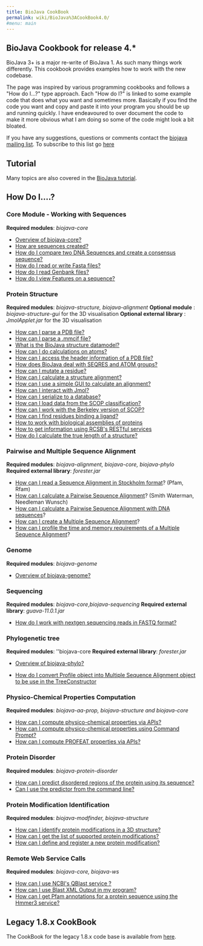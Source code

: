 ```yaml
---
title: BioJava CookBook
permalink: wiki/BioJava%3ACookBook4.0/
#menu: main
---
```


BioJava Cookbook for release 4.\*
---------------------------------

BioJava 3+ is a major re-write of BioJava 1. As such many things work
differently. This cookbook provides examples how to work with the new
codebase.

The page was inspired by various programming cookbooks and follows a
"How do I...?" type approach. Each "How do I?" is linked to some example
code that does what you want and sometimes more. Basically if you find
the code you want and copy and paste it into your program you should be
up and running quickly. I have endeavoured to over document the code to
make it more obvious what I am doing so some of the code might look a
bit bloated.

If you have any suggestions, questions or comments contact the [biojava
mailing list](mailto:biojava-l@biojava.org). To subscribe to this list
go [here](http://biojava.org/mailman/listinfo/biojava-l)

Tutorial
--------

Many topics are also covered in the [BioJava
tutorial](https://github.com/biojava/biojava-tutorial).

How Do I....?
-------------

### Core Module - Working with Sequences

**Required modules**: *biojava-core*

-   [Overview of biojava-core?](/wiki/BioJava:CookBook:Core:Overview "wikilink")
-   [How are sequences created?](/wiki/BioJava:CookBook:Core:Sequences "wikilink")
-   [How do I compare two DNA Sequences and create a consensus sequence?](/wiki/BioJava:CookBook:Core:SequenceCompare "wikilink")
-   [How do I read or write Fasta files?](/wiki/BioJava:CookBook:Core:FastaReadWrite "wikilink")
-   [How do I read Genbank files?](/wiki/BioJava:CookBook:Core:GenbankRead "wikilink")
-   [How do I view Features on a sequence?](/wiki/BioJava:CookBook:Core:SequenceFeaturePanel "wikilink")

### Protein Structure

**Required modules**: *biojava-structure, biojava-alignment* **Optional
module** : *biojava-structure-gui* for the 3D visualisation **Optional
external library** : *JmolApplet.jar* for the 3D visualisation

-   [How can I parse a PDB
    file?](/wiki/BioJava:CookBook:PDB:read3.0 "wikilink")
-   [How can I parse a .mmcif
    file?](/wiki/BioJava:CookBook:PDB:mmcif "wikilink")
-   [What is the BioJava structure
    datamodel?](/wiki/BioJava:CookBook:PDB:datamodel "wikilink")
-   [How can I do calculations on
    atoms?](/wiki/BioJava:CookBook:PDB:atomsCalc "wikilink")
-   [How can I access the header information of a PDB
    file?](/wiki/BioJava:CookBook:PDB:header "wikilink")
-   [How does BioJava deal with SEQRES and ATOM
    groups?](/wiki/BioJava:CookBook:PDB:seqres "wikilink")
-   [How can I mutate a
    residue?](/wiki/BioJava:CookBook:PDB:mutate "wikilink")
-   [How can I calculate a structure
    alignment?](/wiki/BioJava:CookBook:PDB:align "wikilink")
-   [How can I use a simple GUI to calculate an
    alignment?](/wiki/BioJava:CookBook:PDB:alignGUI "wikilink")
-   [How can I interact with
    Jmol?](/wiki/BioJava:CookBook:PDB:Jmol "wikilink")
-   [How can I serialize to a
    database?](/wiki/BioJava:CookBook:PDB:hibernate "wikilink")
-   [How can I load data from the SCOP
    classification?](/wiki/BioJava:CookBook:PDB:SCOP "wikilink")
-   [How can I work with the Berkeley version of
    SCOP?](/wiki/BioJava:CookBook:PDBP:BerkeleySCOP "wikilink")
-   [How can I find residues binding a
    ligand?](/wiki/BioJava:CookBook:PDB:ligands "wikilink")
-   [How to work with biological assemblies of
    proteins](/wiki/BioJava:CookBook:PDB:bioassembly "wikilink")
-   [How to get information using RCSB's RESTful
    services](/wiki/BioJava:CookBook:PDB:restful "wikilink")
-   [How do I calculate the true length of a
    structure?](/wiki/BioJava:CookBook:PDB:restful "wikilink")

### Pairwise and Multiple Sequence Alignment

**Required modules**: *biojava-alignment, biojava-core, biojava-phylo*
**Required external library**: *forester.jar*

-   [How can I read a Sequence Alignment in Stockholm format](/wiki/BioJava:CookBook3:Stockholm "wikilink")? (Pfam, Rfam)
-   [How can I calculate a Pairwise Sequence Alignment](/wiki/BioJava:CookBook3:PSA "wikilink")? (Smith Waterman, Needleman Wunsch)
-   [How can I calculate a Pairwise Sequence Alignment with DNA sequences](/wiki/BioJava:CookBook3:PSA_DNA "wikilink")?
-   [How can I create a Multiple Sequence Alignment](/wiki/BioJava:CookBook3:MSA "wikilink")?
-   [How can I profile the time and memory requirements of a Multiple Sequence Alignment](/wiki/BioJava:CookBook3:MSAProfiler "wikilink")?

### Genome

**Required modules**: *biojava-genome*

-   [Overview of
    biojava-genome?](/wiki/BioJava:CookBook:genome:Overview "wikilink")

### Sequencing

**Required modules**: *biojava-core*,*biojava-sequencing* **Required
external library**: *guava-11.0.1.jar*

-   [How do I work with nextgen sequencing reads in FASTQ
    format?](/wiki/BioJava:CookBook3:FASTQ "wikilink")

### Phylogenetic tree

**Required modules**: ''biojava-core **Required external library**:
*forester.jar*

-   [Overview of
    biojava-phylo?](/wiki/BioJava:CookBook:Phylo:Overview "wikilink")

<!-- -->

-   [How do I convert Profile object into Multiple Sequence Alignment
    object to be use in the
    TreeConstructor](/wiki/BioJava:CookBook:Phylo:ProfileToMSA "wikilink")

### Physico-Chemical Properties Computation

**Required modules**: *biojava-aa-prop, biojava-structure and
biojava-core*

-   [How can I compute physico-chemical properties via
    APIs?](/wiki/BioJava:CookBook:AAPROP:main "wikilink")
-   [How can I compute physico-chemical properties using Command
    Prompt?](/wiki/BioJava:CookBook:AAPROP:commandprompt "wikilink")
-   [How can I compute PROFEAT properties via
    APIs?](/wiki/BioJava:CookBook:AAPROP:profeat "wikilink")

### Protein Disorder

**Required modules**: *biojava-protein-disorder*

-   [How can I predict disordered regions of the protein using its
    sequence?](/wiki/BioJava:CookBook3:ProteinDisorder "wikilink")
-   [Can I use the predictor from the command
    line?](/wiki/BioJava:CookBook3:ProteinDisorderCLI "wikilink")

### Protein Modification Identification

**Required modules**: *biojava-modfinder, biojava-structure*

-   [How can I identify protein modifications in a 3D
    structure?](/wiki/BioJava:CookBook3:ModFinder "wikilink")
-   [How can I get the list of supported protein
    modifications?](/wiki/BioJava:CookBook3:SupportedProtMod "wikilink")
-   [How can I define and register a new protein
    modification?](/wiki/BioJava:CookBook3:AddProtMod "wikilink")

### Remote Web Service Calls

**Required modules**: *biojava-core, biojava-ws*

-   [How can I use NCBI's QBlast service
    ?](/wiki/BioJava:CookBook3:NCBIQBlastService "wikilink")
-   [How can I use Blast XML Output in my
    program?](/wiki/BioJava:CookBook3:ParsingBlastXMLOutput "wikilink")
-   [How can I get Pfam annotations for a protein sequence using the
    Hmmer3 service?](/wiki/BioJava:CookBook3:HmmerService "wikilink")

Legacy 1.8.x CookBook
---------------------

The CookBook for the legacy 1.8.x code base is available from [here](/wiki/BioJava:CookBookLegacy "wikilink").
